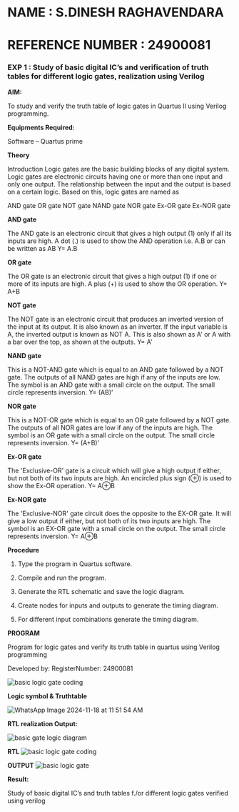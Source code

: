 # NAME : S.DINESH RAGHAVENDARA
# REFERENCE NUMBER : 24900081



### EXP 1 : Study of basic digital IC’s and verification of truth tables for different logic gates, realization using Verilog
**AIM:** 

To study and verify the truth table of logic gates in Quartus II using Verilog programming.

**Equipments Required:**

Software – Quartus prime 

**Theory**

Introduction Logic gates are the basic building blocks of any digital system. Logic gates are electronic circuits having one or more than one input and only one output. The relationship between the input and the output is based on a certain logic. Based on this, logic gates are named as

AND gate OR gate NOT gate NAND gate NOR gate Ex-OR gate Ex-NOR gate

**AND gate**

The AND gate is an electronic circuit that gives a high output (1) only if all its inputs are high. A dot (.) is used to show the AND operation i.e. A.B or can be written as AB
Y= A.B

**OR gate** 

The OR gate is an electronic circuit that gives a high output (1) if one or more of its inputs are high. A plus (+) is used to show the OR operation.
Y= A+B

**NOT gate**

The NOT gate is an electronic circuit that produces an inverted version of the input at its output. It is also known as an inverter. If the input variable is A, the inverted output is known as NOT A. This is also shown as A' or A with a bar over the top, as shown at the outputs.
Y= A'

**NAND gate**

This is a NOT-AND gate which is equal to an AND gate followed by a NOT gate. The outputs of all NAND gates are high if any of the inputs are low. The symbol is an AND gate with a small circle on the output. The small circle represents inversion.
Y= (AB)’

**NOR gate**

This is a NOT-OR gate which is equal to an OR gate followed by a NOT gate. The outputs of all NOR gates are low if any of the inputs are high. The symbol is an OR gate with a small circle on the output. The small circle represents inversion.
Y= (A+B)’

**Ex-OR gate**

The 'Exclusive-OR' gate is a circuit which will give a high output if either, but not both of its two inputs are high. An encircled plus sign (⊕) is used to show the Ex-OR operation.
Y= A⊕B

**Ex-NOR gate**

The 'Exclusive-NOR' gate circuit does the opposite to the EX-OR gate. It will give a low output if either, but not both of its two inputs are high. The symbol is an EX-OR gate with a small circle on the output. The small circle represents inversion.
Y= A⊕B

**Procedure** 

1.	Type the program in Quartus software.

2.	Compile and run the program.

3.	Generate the RTL schematic and save the logic diagram.

4.	Create nodes for inputs and outputs to generate the timing diagram.

5.	For different input combinations generate the timing diagram.


**PROGRAM**

Program for logic gates and verify its truth table in quartus using Verilog programming

 Developed by: RegisterNumber: 24900081

![basic logic gate coding](https://github.com/user-attachments/assets/c9ec7219-5043-4e6c-af99-59b2f8ed0043)

 
**Logic symbol & Truthtable**

![WhatsApp Image 2024-11-18 at 11 51 54 AM](https://github.com/user-attachments/assets/bdd78236-5b94-48bf-b71b-5882975d6ca1)


**RTL realization Output:** 

![basic gate logic diagram](https://github.com/user-attachments/assets/e4c70e2f-7e59-4114-b0af-f1c89de540c8)


**RTL**
![basic logic gate coding](https://github.com/user-attachments/assets/982a4ceb-5555-4192-8ecd-4e2340a7ffb6)

**OUTPUT**
![basic logic gate](https://github.com/user-attachments/assets/53798b36-7a53-4aec-9d5c-037425da63b5)



**Result:**

 Study of basic digital IC’s and truth tables f./or different logic gates verified using verilog 
